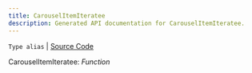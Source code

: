 ```yaml
---
title: CarouselItemIteratee
description: Generated API documentation for CarouselItemIteratee.
---
```


`Type alias` | [Source Code](https://github.com/mrCamelCode/jtjs/blob/ddfaeb1a2c9bf793372bb41076f65f452b124091/libs/react/lib/components/structured-information/Carousel.tsx#L5)

CarouselItemIteratee: _Function_
